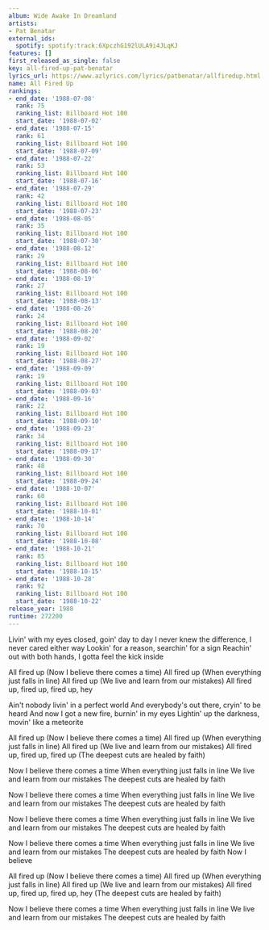 ```yaml
---
album: Wide Awake In Dreamland
artists:
- Pat Benatar
external_ids:
  spotify: spotify:track:6XpczhG192lULA9i4JLqKJ
features: []
first_released_as_single: false
key: all-fired-up-pat-benatar
lyrics_url: https://www.azlyrics.com/lyrics/patbenatar/allfiredup.html
name: All Fired Up
rankings:
- end_date: '1988-07-08'
  rank: 75
  ranking_list: Billboard Hot 100
  start_date: '1988-07-02'
- end_date: '1988-07-15'
  rank: 61
  ranking_list: Billboard Hot 100
  start_date: '1988-07-09'
- end_date: '1988-07-22'
  rank: 53
  ranking_list: Billboard Hot 100
  start_date: '1988-07-16'
- end_date: '1988-07-29'
  rank: 42
  ranking_list: Billboard Hot 100
  start_date: '1988-07-23'
- end_date: '1988-08-05'
  rank: 35
  ranking_list: Billboard Hot 100
  start_date: '1988-07-30'
- end_date: '1988-08-12'
  rank: 29
  ranking_list: Billboard Hot 100
  start_date: '1988-08-06'
- end_date: '1988-08-19'
  rank: 27
  ranking_list: Billboard Hot 100
  start_date: '1988-08-13'
- end_date: '1988-08-26'
  rank: 24
  ranking_list: Billboard Hot 100
  start_date: '1988-08-20'
- end_date: '1988-09-02'
  rank: 19
  ranking_list: Billboard Hot 100
  start_date: '1988-08-27'
- end_date: '1988-09-09'
  rank: 19
  ranking_list: Billboard Hot 100
  start_date: '1988-09-03'
- end_date: '1988-09-16'
  rank: 22
  ranking_list: Billboard Hot 100
  start_date: '1988-09-10'
- end_date: '1988-09-23'
  rank: 34
  ranking_list: Billboard Hot 100
  start_date: '1988-09-17'
- end_date: '1988-09-30'
  rank: 48
  ranking_list: Billboard Hot 100
  start_date: '1988-09-24'
- end_date: '1988-10-07'
  rank: 60
  ranking_list: Billboard Hot 100
  start_date: '1988-10-01'
- end_date: '1988-10-14'
  rank: 70
  ranking_list: Billboard Hot 100
  start_date: '1988-10-08'
- end_date: '1988-10-21'
  rank: 85
  ranking_list: Billboard Hot 100
  start_date: '1988-10-15'
- end_date: '1988-10-28'
  rank: 92
  ranking_list: Billboard Hot 100
  start_date: '1988-10-22'
release_year: 1988
runtime: 272200
---
```

Livin' with my eyes closed, goin' day to day
I never knew the difference, I never cared either way
Lookin' for a reason, searchin' for a sign
Reachin' out with both hands, I gotta feel the kick inside

All fired up
(Now I believe there comes a time)
All fired up
(When everything just falls in line)
All fired up
(We live and learn from our mistakes)
All fired up, fired up, fired up, hey

Ain't nobody livin' in a perfect world
And everybody's out there, cryin' to be heard
And now I got a new fire, burnin' in my eyes
Lightin' up the darkness, movin' like a meteorite

All fired up
(Now I believe there comes a time)
All fired up
(When everything just falls in line)
All fired up
(We live and learn from our mistakes)
All fired up, fired up, fired up
(The deepest cuts are healed by faith)

Now I believe there comes a time
When everything just falls in line
We live and learn from our mistakes
The deepest cuts are healed by faith

Now I believe there comes a time
When everything just falls in line
We live and learn from our mistakes
The deepest cuts are healed by faith

Now I believe there comes a time
When everything just falls in line
We live and learn from our mistakes
The deepest cuts are healed by faith

Now I believe there comes a time
When everything just falls in line
We live and learn from our mistakes
The deepest cuts are healed by faith
Now I believe

All fired up
(Now I believe there comes a time)
All fired up
(When everything just falls in line)
All fired up
(We live and learn from our mistakes)
All fired up, fired up, fired up, hey
(The deepest cuts are healed by faith)

Now I believe there comes a time
When everything just falls in line
We live and learn from our mistakes
The deepest cuts are healed by faith
